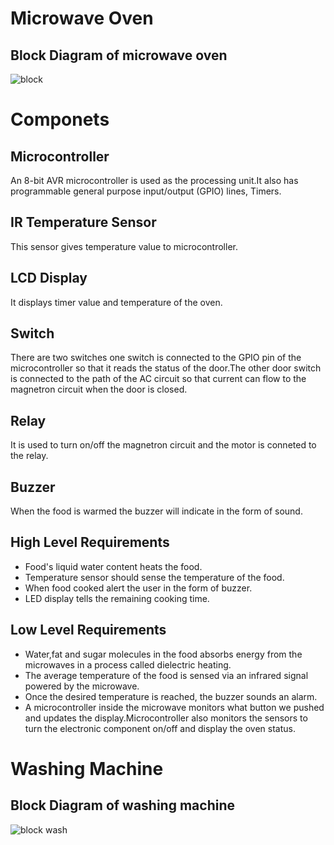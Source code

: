 
# Microwave Oven
## Block Diagram of microwave oven
![block](https://user-images.githubusercontent.com/98802184/154788751-9a05dcb1-2c79-4e28-910c-56a974112796.PNG)

# Componets
## Microcontroller
An 8-bit AVR microcontroller is used as the processing unit.It also has programmable general purpose input/output (GPIO) lines, Timers.

##  IR Temperature Sensor 
This sensor gives temperature value to microcontroller.

## LCD Display
It displays timer value and temperature of the oven.

## Switch 
There are two switches one switch is connected to the GPIO pin of the microcontroller so that it reads the status of the door.The other door switch is connected to the path of the AC circuit so that current can flow to the magnetron circuit when the door is closed.

## Relay
It is used to turn on/off the magnetron circuit and the motor is conneted to the relay.

## Buzzer
When the food is warmed the buzzer will indicate in the form of sound.

## High Level Requirements
- Food's liquid water content heats the food.
- Temperature sensor should sense the temperature of the food.
- When food cooked alert the user in the form of buzzer.
- LED display tells the remaining cooking time.



## Low Level Requirements  
- Water,fat and sugar molecules in the food absorbs energy from the microwaves in a process called
dielectric heating.
- The average temperature of the food is sensed via an infrared signal powered by the microwave.
- Once the desired temperature is reached, the buzzer sounds an alarm.
- A microcontroller inside the microwave monitors what button we pushed and updates the display.Microcontroller also monitors the sensors to turn the electronic component on/off and display the oven status.



# Washing Machine
## Block Diagram of washing machine
![block wash](https://user-images.githubusercontent.com/98802184/154811196-8fad736e-26b1-4199-b404-64b117ae0c8b.PNG)
